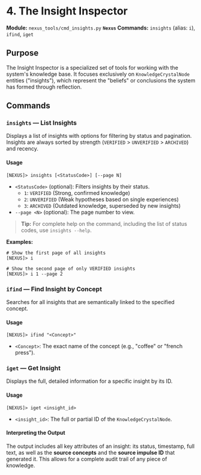 # 4. The Insight Inspector

**Module:** `nexus_tools/cmd_insights.py`
**`Nexus` Commands:** `insights` (alias: `i`), `ifind`, `iget`

## Purpose

The Insight Inspector is a specialized set of tools for working with the system's knowledge base. It focuses exclusively on `KnowledgeCrystalNode` entities ("insights"), which represent the "beliefs" or conclusions the system has formed through reflection.

## Commands

### `insights` — List Insights

Displays a list of insights with options for filtering by status and pagination. Insights are always sorted by strength (`VERIFIED` > `UNVERIFIED` > `ARCHIVED`) and recency.

#### Usage
```
[NEXUS]> insights [<StatusCode>] [--page N]
```
-   `<StatusCode>` (optional): Filters insights by their status.
    -   `1`: `VERIFIED` (Strong, confirmed knowledge)
    -   `2`: `UNVERIFIED` (Weak hypotheses based on single experiences)
    -   `3`: `ARCHIVED` (Outdated knowledge, superseded by new insights)
-   `--page <N>` (optional): The page number to view.

> **Tip:** For complete help on the command, including the list of status codes, use `insights --help`.

**Examples:**
```
# Show the first page of all insights
[NEXUS]> i

# Show the second page of only VERIFIED insights
[NEXUS]> i 1 --page 2
```

### `ifind` — Find Insight by Concept

Searches for all insights that are semantically linked to the specified concept.

#### Usage
```
[NEXUS]> ifind "<Concept>"
```
-   `<Concept>`: The exact name of the concept (e.g., "coffee" or "french press").

### `iget` — Get Insight

Displays the full, detailed information for a specific insight by its ID.

#### Usage
```
[NEXUS]> iget <insight_id>
```
-   `<insight_id>`: The full or partial ID of the `KnowledgeCrystalNode`.

#### Interpreting the Output
The output includes all key attributes of an insight: its status, timestamp, full text, as well as the **source concepts** and the **source impulse ID** that generated it. This allows for a complete audit trail of any piece of knowledge.
